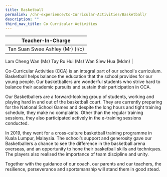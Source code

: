 ```yaml
---
title: Basketball
permalink: /chr-experience/Co-Curricular-Activities/Basketball/
description: ""
third_nav_title: Co Curricular Activities
---
```



| Teacher-In-Charge |
| -------- | 
| Tan Suan Swee Ashley (Mr) (i/c)
Lam Cheng Wan (Ms)
Tay Ru Hui (Ms)
Wan Siew Hua (Mdm)
|

Co-Curricular Activities (CCA) is an integral part of our school's curriculum. Basketball helps balance the education that the school provides for our young people. Our basketballers are wonderful students who strive hard to balance their academic pursuits and sustain their participation in CCA.

Our Basketballers are a forward-looking group of students, working and playing hard in and out of the basketball court. They are currently preparing for the National School Games and despite the long hours and tight training schedule, they make no complaints. Other than the regular training sessions, they also participated actively in the e-training sessions conducted.

In 2019, they went for a cross-culture basketball training programme in Kuala Lumpur, Malaysia. The school’s support and generosity gave our Basketballers a chance to see the difference in the basketball arena overseas, and an opportunity to hone their basketball skills and techniques. The players also realised the importance of team discipline and unity.

Together with the guidance of our coach, our parents and our teachers, the resilience, perseverance and sportsmanship will stand them in good stead.